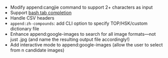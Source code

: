 * Modify append:cangjie command to support 2+ characters as input
* Support [bash tab completion](https://opensource.com/article/18/3/creating-bash-completion-script)
* Handle CSV headers
* `append:zh-compounds`: add CLI option to specify TOP/HSK/custom
  dictionary file
* Enhance append:google-images to search for all image formats—not just .jpg
  (and name the resulting output file accordingly!)
* Add interactive mode to append:google-images
  (allow the user to select from n candidate images)
